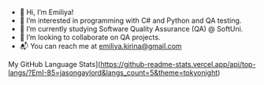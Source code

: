 - 👋 Hi, I’m Emiliya!
- 👀 I’m interested in programming with C# and Python and QA testing.
- 🌱 I’m currently studying Software Quality Assurance (QA) @ SoftUni.
- 🔎 I’m looking to collaborate on QA projects.
- 📬 You can reach me at emiliya.kirina@gmail.com 

My GitHub Language Stats](https://github-readme-stats.vercel.app/api/top-langs/?EmI-85=jasongaylord&langs_count=5&theme=tokyonight)

 
<!---
EmI-85/EmI-85 is a ✨ special ✨ repository because its `README.md` (this file) appears on your GitHub profile.
You can click the Preview link to take a look at your changes.
--->
